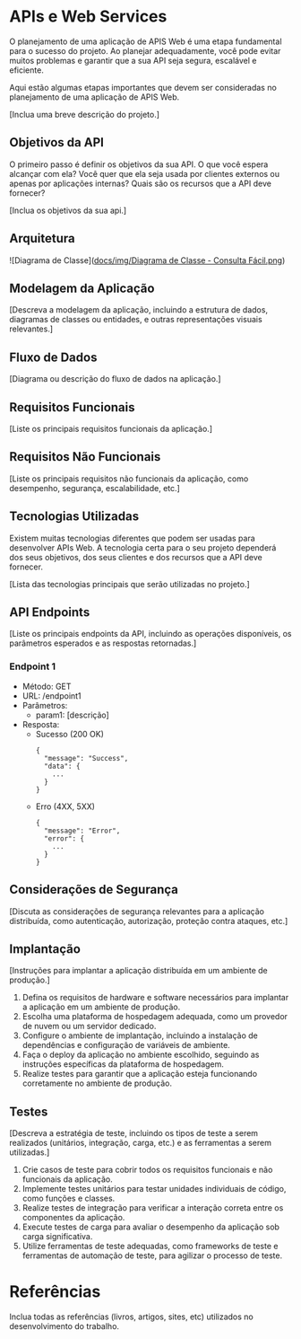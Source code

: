 # APIs e Web Services

O planejamento de uma aplicação de APIS Web é uma etapa fundamental para o sucesso do projeto. Ao planejar adequadamente, você pode evitar muitos problemas e garantir que a sua API seja segura, escalável e eficiente.

Aqui estão algumas etapas importantes que devem ser consideradas no planejamento de uma aplicação de APIS Web.

[Inclua uma breve descrição do projeto.]

## Objetivos da API

O primeiro passo é definir os objetivos da sua API. O que você espera alcançar com ela? Você quer que ela seja usada por clientes externos ou apenas por aplicações internas? Quais são os recursos que a API deve fornecer?

[Inclua os objetivos da sua api.]


## Arquitetura

![Diagrama de Classe]([docs/img/Diagrama de Classe - Consulta Fácil.png](https://github.com/ICEI-PUC-Minas-PMV-SI/pmv-si-2024-2-pe6-t2-g07-agendamento-consulta-medica/blob/18cbc7a17c493a998a6551dda77915471d07c4b3/docs/img/Diagrama%20de%20Classe%20-%20Consulta%20F%C3%A1cil.png))

## Modelagem da Aplicação
[Descreva a modelagem da aplicação, incluindo a estrutura de dados, diagramas de classes ou entidades, e outras representações visuais relevantes.]


## Fluxo de Dados

[Diagrama ou descrição do fluxo de dados na aplicação.]

## Requisitos Funcionais

[Liste os principais requisitos funcionais da aplicação.]

## Requisitos Não Funcionais

[Liste os principais requisitos não funcionais da aplicação, como desempenho, segurança, escalabilidade, etc.]

## Tecnologias Utilizadas

Existem muitas tecnologias diferentes que podem ser usadas para desenvolver APIs Web. A tecnologia certa para o seu projeto dependerá dos seus objetivos, dos seus clientes e dos recursos que a API deve fornecer.

[Lista das tecnologias principais que serão utilizadas no projeto.]

## API Endpoints

[Liste os principais endpoints da API, incluindo as operações disponíveis, os parâmetros esperados e as respostas retornadas.]

### Endpoint 1
- Método: GET
- URL: /endpoint1
- Parâmetros:
  - param1: [descrição]
- Resposta:
  - Sucesso (200 OK)
    ```
    {
      "message": "Success",
      "data": {
        ...
      }
    }
    ```
  - Erro (4XX, 5XX)
    ```
    {
      "message": "Error",
      "error": {
        ...
      }
    }
    ```


## Considerações de Segurança

[Discuta as considerações de segurança relevantes para a aplicação distribuída, como autenticação, autorização, proteção contra ataques, etc.]

## Implantação

[Instruções para implantar a aplicação distribuída em um ambiente de produção.]

1. Defina os requisitos de hardware e software necessários para implantar a aplicação em um ambiente de produção.
2. Escolha uma plataforma de hospedagem adequada, como um provedor de nuvem ou um servidor dedicado.
3. Configure o ambiente de implantação, incluindo a instalação de dependências e configuração de variáveis de ambiente.
4. Faça o deploy da aplicação no ambiente escolhido, seguindo as instruções específicas da plataforma de hospedagem.
5. Realize testes para garantir que a aplicação esteja funcionando corretamente no ambiente de produção.

## Testes

[Descreva a estratégia de teste, incluindo os tipos de teste a serem realizados (unitários, integração, carga, etc.) e as ferramentas a serem utilizadas.]

1. Crie casos de teste para cobrir todos os requisitos funcionais e não funcionais da aplicação.
2. Implemente testes unitários para testar unidades individuais de código, como funções e classes.
3. Realize testes de integração para verificar a interação correta entre os componentes da aplicação.
4. Execute testes de carga para avaliar o desempenho da aplicação sob carga significativa.
5. Utilize ferramentas de teste adequadas, como frameworks de teste e ferramentas de automação de teste, para agilizar o processo de teste.

# Referências

Inclua todas as referências (livros, artigos, sites, etc) utilizados no desenvolvimento do trabalho.
